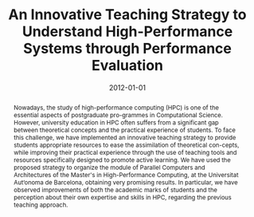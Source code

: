 ---
title: "An Innovative Teaching Strategy to Understand High-Performance Systems through Performance Evaluation"
date: 2012-01-01
publishDate: 2020-03-16T22:15:57.176208Z
authors: ["Gonzalo Zarza", "Diego Lugones", "Daniel Franco", "Emilio Luque"]
publication_types: ["2"]
abstract: "Nowadays, the study of high-performance computing (HPC) is one of the essential aspects of postgraduate pro-grammes in Computational Science. However, university education in HPC often suffers from a significant gap between theoretical concepts and the practical experience of students. To face this challenge, we have implemented an innovative teaching strategy to provide students appropriate resources to ease the assimilation of theoretical con-cepts, while improving their practical experience through the use of teaching tools and resources specifically designed to promote active learning. We have used the proposed strategy to organize the module of Parallel Computers and Architectures of the Master's in High-Performance Computing, at the Universitat Aut‘onoma de Barcelona, obtaining very promising results. In particular, we have observed improvements of both the academic marks of students and the perception about their own expertise and skills in HPC, regarding the previous teaching approach."
featured: true
publication: "*Procedia Computer Science*"
tags: ["University Education", "High-Performance Computing", "Simulation Management", "OPNET Modeler"]
doi: "10.1016/j.procs.2012.04.191"
---
